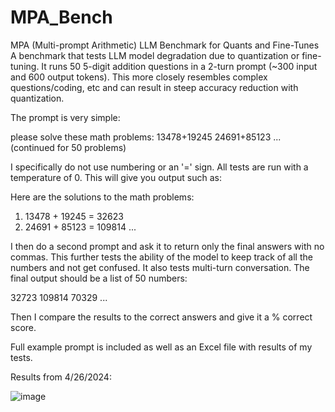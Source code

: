 # MPA_Bench
MPA (Multi-prompt Arithmetic) LLM Benchmark for Quants and Fine-Tunes
A benchmark that tests LLM model degradation due to quantization or fine-tuning. It runs 50 5-digit addition questions in a 2-turn prompt (~300 input and 600 output tokens). This more closely resembles complex questions/coding, etc and can result in steep accuracy reduction with quantization.

The prompt is very simple:

please solve these math problems:
13478+19245
24691+85123
... (continued for 50 problems)

I specifically do not use numbering or an '=' sign. All tests are run with a temperature of 0. This will give you output such as:

Here are the solutions to the math problems:

1. 13478 + 19245 = 32623
2. 24691 + 85123 = 109814
...

I then do a second prompt and ask it to return only the final answers with no commas. This further tests the ability of the model to keep track of all the numbers and not get confused. It also tests multi-turn conversation. The final output should be a list of 50 numbers:

32723
109814
70329
...

Then I compare the results to the correct answers and give it a % correct score.

Full example prompt is included as well as an Excel file with results of my tests.

Results from 4/26/2024:

![image](https://github.com/jd-3d/MPA_Bench/assets/51132497/b7fbd195-ee3a-4996-93ee-7b5b47670701)
